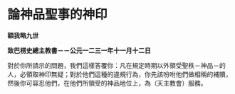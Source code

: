 # 論神品聖事的神印


**額我略九世**

**致巴楞史總主教書－－公元一二三一年十一月十二日**





對於你所請示的問題，我們這樣答覆你：凡在規定時期以外領受聖秩－神品－的人，必領取神印無疑；對於他們這種的違規行為，你先該吩咐他們做相稱的補贖，然後你可容忍他們，在他們所領受的神品地位上，為（天主教會）服務。

